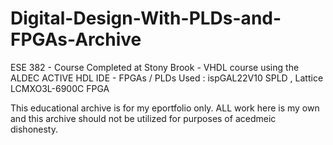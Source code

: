 # Digital-Design-With-PLDs-and-FPGAs-Archive
ESE 382 - Course Completed at Stony Brook - VHDL course using the ALDEC ACTIVE HDL IDE - FPGAs / PLDs Used : ispGAL22V10 SPLD , Lattice LCMXO3L-6900C FPGA 

This educational archive is for my eportfolio only. ALL work here is my own and this archive should not be utilized for purposes of acedmeic dishonesty.
